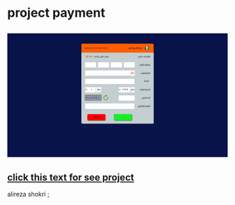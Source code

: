 # project payment
![img project](imgs/Screenshot%20(115).png)
---
[click this text for see project]( https://alireza-shokri.github.io/payment/)
---
alireza shokri ;